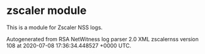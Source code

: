 # zscaler module

This is a module for Zscaler NSS logs.

Autogenerated from RSA NetWitness log parser 2.0 XML zscalernss version 108
at 2020-07-08 17:36:34.448527 +0000 UTC.

